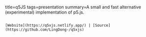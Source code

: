title=q5JS
tags=presentation
summary=A small and fast alternative (experimental) implementation of p5.js.
~~~~~~

[Website](https://q5xjs.netlify.app/) | [Source](https://github.com/LingDong-/q5xjs)
